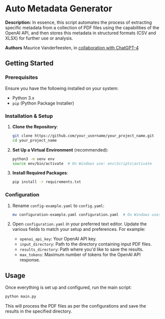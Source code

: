 # Auto Metadata Generator

**Description:** In essence, this script automates the process of extracting specific metadata from a collection of PDF files using the capabilities of the OpenAI API, and then stores this metadata in structured formats (CSV and XLSX) for further use or analysis.

**Authors** Maurice Vanderfeesten, in [collaboration with ChatGPT-4](https://chat.openai.com/share/9de7d541-6772-4feb-9120-bfd95547ab0a) 

## Getting Started

### Prerequisites

Ensure you have the following installed on your system:

- Python 3.x
- `pip` (Python Package Installer)

### Installation & Setup

1. **Clone the Repository**:
   
   ```bash
   git clone https://github.com/your_username/your_project_name.git
   cd your_project_name
   ```

2. **Set Up a Virtual Environment** (recommended):

   ```bash
   python3 -m venv env
   source env/bin/activate  # On Windows use: env\Scripts\activate
   ```

3. **Install Required Packages**:

   ```bash
   pip install -r requirements.txt
   ```

### Configuration

1. Rename `config-example.yaml` to `config.yaml`:

   ```bash
   mv configuration-example.yaml configuration.yaml  # On Windows use: rename configuration-example.yaml configuration.yaml
   ```

2. Open `configuration.yaml` in your preferred text editor. Update the various fields to match your setup and preferences. For example:

   - `openai_api_key`: Your OpenAI API key.
   - `input_directory`: Path to the directory containing input PDF files.
   - `results_directory`: Path where you'd like to save the results.
   - `max_tokens`: Maximum number of tokens for the OpenAI API response.

## Usage

Once everything is set up and configured, run the main script:

```bash
python main.py
```

This will process the PDF files as per the configurations and save the results in the specified directory.
